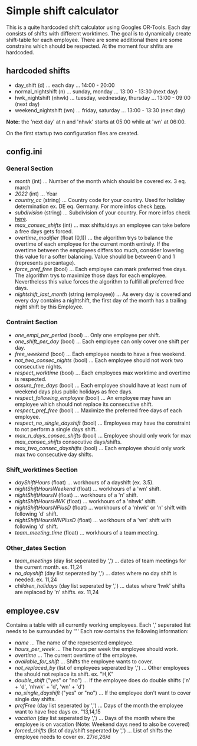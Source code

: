 # Simple shift calculator

This is a quite hardcoded shift calculator using Googles OR-Tools. Each day consists of shifts with different worktimes. The goal is to dynamically create shift-table for each employee. There are some additional there are some constrains which should be respected. At the moment four shfits are hardcoded.

## hardcoded shifts
- day_shift (d) ... each day ... 14:00 - 20:00
- normal_nightshift (n) ... sunday, monday ... 13:00 - 13:30 (next day)
- hwk_nightshift (nhwk) ... tuesday, wednesday, thursday ... 13:00 - 09:00 (next day)
- weekend_nightshift (wn) ... friday, saturday ... 13:00 - 13:30 (next day)

**Note:** the 'next day' at n and 'nhwk' starts at 05:00 while at 'wn' at 06:00.

On the first startup two configuration files are created.
## config.ini
### General Section
- *month* (int) ... Number of the month which should be covered ex. 3 eq. march
- *2022* (int) ... Year
- *country_cc* (string) ... Country code for your country. Used for holiday determination ex. DE eq. Germany. For  more infos check [here](https://pypi.org/project/holidays/).
- *subdivision* (string) ... Subdivision of your country. For  more infos check [here](https://pypi.org/project/holidays/).
- *max_consec_shifts* (int) ... max shifts/days an employee can take before a free days gets forced.
- *overtime_modifier* (float (0,1)) ... the algorithm trys to balance the overtime of each employee for the current month entirely. If the overtime between the employees differs too much, consider lowering this value for a softer balancing. Value should be between 0 and 1 (represents percantage).
- *force_pref_free* (bool) ... Each employee can mark preferred free days. The algorithm trys to maximize those days for each employee. Nevertheless this value forces the algorithm to fulfill all preferred free days. 
- *nightshift_last_month* (string (employee)) ... As every day is covered and every day contains a nightshift, the first day of the month has a trailing night shift by this Employee.

### Contraint Section
- *one_empl_per_period* (bool) ... Only one employee per shift.
- *one_shift_per_day* (bool) ... Each employee can only cover one shift per day.
- *free_weekend* (bool) ... Each employee needs to have a free weekend.
- *not_two_consec_nights* (bool) ... Each employee should not work two consecutive nights.
- *respect_worktime* (bool) ... Each employees max worktime and overtime is respected.
- *assure_free_days* (bool) ... Each employee should have at least num of weekend days plus public holidays as free days.
- *respect_following_employee* (bool) ... An employee may have an employee which should not replace its consecutive shift.
- *respect_pref_free* (bool) ... Maximize the preferred free days of each employee.
- *respect_no_single_dayshift* (bool) ... Employees may have the constraint to not perform a single days shift.
- *max_n_days_consec_shifts* (bool) ... Employee should only work for max *max_consec_shifts* consecutive days/shifts.
- *max_two_consec_dayshifts* (bool) ... Each employee should only work max two consecutive day shifts.

### Shift_worktimes Section
- *dayShiftHours* (float) ... workhours of a dayshift (ex. 3.5).
- *nightShiftHoursWeekend* (float) ... workhours of a 'wn' shift.
- *nightShiftHoursN* (float) ... workhours of a 'n' shift.
- *nightShiftHoursHWK* (float) ... workhours of a 'nhwk' shift.
- *nightShiftHoursNPlusD* (float) ... workhours of a 'nhwk' or 'n' shift with following 'd' shift.
- *nightShiftHoursWNPlusD* (float) ... workhours of a 'wn' shift with following 'd' shift.
- *team_meeting_time* (float) ... workhours of a team meeting.

### Other_dates Section
- *team_meetings* (day list seperated by ',') ... dates of team meetings for the current month. ex. 11,24
- *no_dayshift* (day list seperated by ',') ... dates where no day shift is needed. ex. 11,24
- *children_holidays* (day list seperated by ',') ... dates where 'hwk' shifts are replaced by 'n' shifts. ex. 11,24

## employee.csv

Contains a table with all currently working employees. Each ',' seperated list needs to be surrounded by '"' Each row contains the following information:

- *name* ... The name of the represented employee.
- *hours_per_week* ... The hours per week the employee should work.
- *overtime* ... The current overtime of the employee.
- *available_for_shift* ... Shifts the employee wants to cover.
- *not_replaced_by* (list of employees seperated by ',') ... Other employees the should not replace its shift. ex. "H,K"
- *double_shift* ("yes" or "no") ... If the employee does do double shifts ('n' + 'd', 'nhwk' + 'd', 'wn' + 'd')
- *no_single_dayshift* ("yes" or "no") ... If the employee don't want to cover single day shifts.
- *prefFree* (day list seperated by ',') ... Days of the month the employee want to have free days ex. "13,14,15
- *vacation* (day list seperated by ',') ... Days of the month where the employee is on vacation (Note: Weekend days need to also be covered)
- *forced_shifts* (list of day/shift seperated by ',') ... List of shifts the employee needs to cover ex. 27/d,26/d

